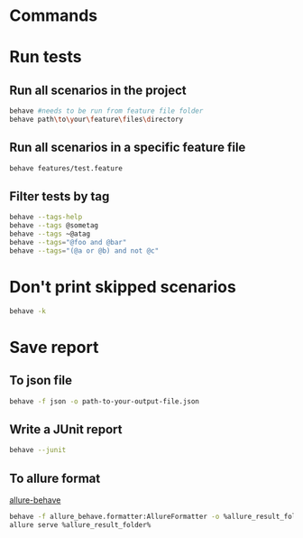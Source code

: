 # Commands

# Run tests

## Run all scenarios in the project
```bash
behave #needs to be run from feature file folder
behave path\to\your\feature\files\directory
```
## Run all scenarios in a specific feature file
```bash
behave features/test.feature
```
 
## Filter tests by tag
```bash
behave --tags-help
behave --tags @sometag
behave --tags ~@atag
behave --tags="@foo and @bar"
behave --tags="(@a or @b) and not @c"
```
 
# Don't print skipped scenarios
```bash
behave -k
```

# Save report 
## To json file
```bash
behave -f json -o path-to-your-output-file.json
```
## Write a JUnit report
```bash
behave --junit
```
## To allure format
[allure-behave](https://pypi.org/project/allure-behave/)
```bash
behave -f allure_behave.formatter:AllureFormatter -o %allure_result_folder% ./features
allure serve %allure_result_folder%
```
